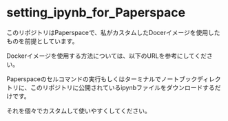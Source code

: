 # setting_ipynb_for_Paperspace
このリポジトリはPaperspaceで、私がカスタムしたDocerイメージを使用したものを前提としています。

Dockerイメージを使用する方法については、以下のURLを参考にしてください。

Paperspaceのセルコマンドの実行もしくはターミナルでノートブックディレクトリに、このリポジトリに公開されているipynbファイルをダウンロードするだけです。

それを個々でカスタムして使いやすくしてください。
